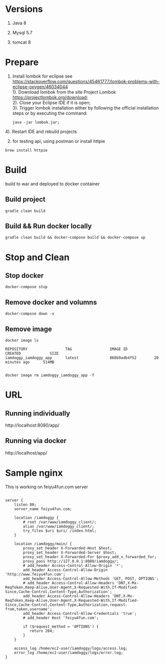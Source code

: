 # Versions
1. Java 8

2. Mysql 5.7

3. tomcat 8

# Prepare

1. Install lombok for eclipse see https://stackoverflow.com/questions/45461777/lombok-problems-with-eclipse-oxygen/46034044  
1). Download lombok from the site Project Lombok https://projectlombok.org/download;  
2). Close your Eclipse IDE if it is open;  
3). Trigger lombok installation either by following the official installation steps or by executing the command:   

    ```
    java -jar lombok.jar;
    ```
4). Restart IDE and rebuild projects

2. for testing api, using postman or install httpie

```
brew install httpie
```


# Build
build to war and deployed to docker container

## Build project 

```
gradle clean build
```

## Build && Run docker locally

```
gradle clean build && docker-compose build && docker-compose up
```

# Stop and Clean

## Stop docker 

```
docker-compose stop
```

## Remove docker and volumns

```
docker-compose down -v
```

## Remove image

```
docker image ls

REPOSITORY                 TAG                 IMAGE ID            CREATED             SIZE
iamdoggy_iamdoggy_app      latest              868b9adb4f52        20 minutes ago      514MB


docker image rm iamdoggy_iamdoggy_app -f
```

# URL

## Running individually
http://localhost:8080/app/

## Running via docker
http://localhost/app/


# Sample nginx 
This is working on feiyu4fun.com server
```

server {
    listen 80;
    server_name feiyu4fun.com;

    location /iamdoggy {
        # root /var/www/iamdoggy_client/;
        alias /var/www/iamdoggy_client/;
        try_files $uri $uri/ /index.html;
    }

    location /iamdoggy/main/ {
        proxy_set_header X-Forwarded-Host $host;
        proxy_set_header X-Forwarded-Server $host;
        proxy_set_header X-Forwarded-For $proxy_add_x_forwarded_for;
        proxy_pass http://127.0.0.1:8080/iamdoggy/;
        # add_header Access-Control-Allow-Origin '*';
        add_header Access-Control-Allow-Origin 'http://www.feiyu4fun.com';
        add_header Access-Control-Allow-Methods 'GET, POST, OPTIONS';
        # add_header Access-Control-Allow-Headers 'DNT,X-Mx-ReqToken,Keep-Alive,User-Agent,X-Requested-With,If-Modified-Since,Cache-Control,Content-Type,Authorization';
        add_header Access-Control-Allow-Headers 'DNT,X-Mx-ReqToken,Keep-Alive,User-Agent,X-Requested-With,If-Modified-Since,Cache-Control,Content-Type,Authorization,request-from,token,username';
        add_header Access-Control-Allow-Credentials 'true';
        # add_header Host 'feiyu4fun.com';

        if ($request_method = 'OPTIONS') {
           return 204;
        }
    }

    access_log /home/ec2-user/iamdoggy/logs/access.log;
    error_log /home/ec2-user/iamdoggy/logs/error.log;
}

```